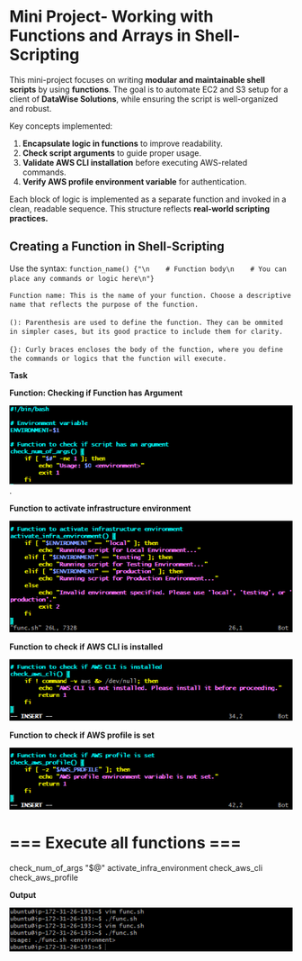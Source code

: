# Mini Project- Working with Functions and Arrays in Shell-Scripting
This mini-project focuses on writing **modular and maintainable shell scripts** by using **functions**. The goal is to automate EC2 and S3 setup for a client of **DataWise Solutions**, while ensuring the script is well-organized and robust.

Key concepts implemented:

1. **Encapsulate logic in functions** to improve readability.
2. **Check script arguments** to guide proper usage.
3. **Validate AWS CLI installation** before executing AWS-related commands.
4. **Verify AWS profile environment variable** for authentication.

Each block of logic is implemented as a separate function and invoked in a clean, readable sequence. This structure reflects **real-world scripting practices.**

## Creating a Function in Shell-Scripting

Use the syntax: `function_name() {"\n    # Function body\n    # You can place any commands or logic here\n"}`

    Function name: This is the name of your function. Choose a descriptive name that reflects the purpose of the function.

    (): Parenthesis are used to define the function. They can be ommited in simpler cases, but its good practice to include them for clarity.

    {}: Curly braces encloses the body of the function, where you define the commands or logics that the function will execute.

**Task**

**Function: Checking if Function has Argument**

![](1.%20Check%20Arg.png).

**Function to activate infrastructure environment**

![](2.%20Infrastructure%20Environment.png)

**Function to check if AWS CLI is installed**

![](3.%20CLI%20install.png)

**Function to check if AWS profile is set**

![](4.%20AWS%20profile.png)

# === Execute all functions ===
check_num_of_args "$@"
activate_infra_environment
check_aws_cli
check_aws_profile

**Output**

![](5.%20Output.png)


